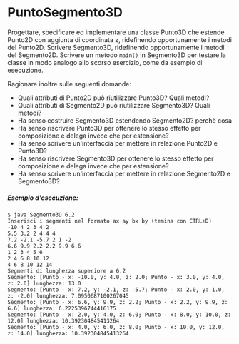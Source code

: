 # PuntoSegmento3D

Progettare, specificare ed implementare una classe Punto3D che estende Punto2D con aggiunta di coordinata z, ridefinendo opportunamente i metodi del Punto2D. Scrivere Segmento3D, ridefinendo opportunamente i metodi del Segmento2D. Scrivere un metodo `main()` in Segmento3D per testare la classe in modo analogo allo scorso esercizio, come da esempio di esecuzione.

Ragionare inoltre sulle seguenti domande:
* Quali attributi di Punto2D può riutilizzare Punto3D? Quali metodi?
* Quali attributi di Segmento2D può riutilizzare Segmento3D? Quali metodi?
* Ha senso costruire Segmento3D estendendo Segmento2D? perchè cosa 
* Ha senso riscrivere Punto3D per ottenere lo stesso effetto per composizione e delega invece che per estensione?
* Ha senso scrivere un'interfaccia per mettere in relazione Punto2D e Punto3D?
* Ha senso riscrivere Segmento3D per ottenere lo stesso effetto per composizione e delega invece che per estensione?
* Ha senso scrivere un'interfaccia per mettere in relazione Segmento2D e Segmento3D?


##### Esempio d'esecuzione:

```text
$ java Segmento3D 6.2
Inserisci i segmenti nel formato ax ay bx by (temina con CTRL+D)
-10 4 2 3 4 2
5.5 3.2 2 4 4 4
7.2 -2.1 -5.7 2 1 -2
6.6 9.9 2.2 2.2 9.9 6.6
1 2 3 4 5 6
2 4 6 8 10 12
4 6 8 10 12 14
Segmenti di lunghezza superiore a 6.2
Segmento: [Punto - x: -10.0, y: 4.0, z: 2.0; Punto - x: 3.0, y: 4.0, z: 2.0] lunghezza: 13.0
Segmento: [Punto - x: 7.2, y: -2.1, z: -5.7; Punto - x: 2.0, y: 1.0, z: -2.0] lunghezza: 7.0950687100267045
Segmento: [Punto - x: 6.6, y: 9.9, z: 2.2; Punto - x: 2.2, y: 9.9, z: 6.6] lunghezza: 6.2225396744416175
Segmento: [Punto - x: 2.0, y: 4.0, z: 6.0; Punto - x: 8.0, y: 10.0, z: 12.0] lunghezza: 10.392304845413264
Segmento: [Punto - x: 4.0, y: 6.0, z: 8.0; Punto - x: 10.0, y: 12.0, z: 14.0] lunghezza: 10.392304845413264
```
